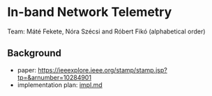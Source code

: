 # In-band Network Telemetry
Team: Máté Fekete, Nóra Szécsi and Róbert Fikó (alphabetical order)


## Background
- paper: https://ieeexplore.ieee.org/stamp/stamp.jsp?tp=&arnumber=10284901
- implementation plan: [impl.md](impl.md)




